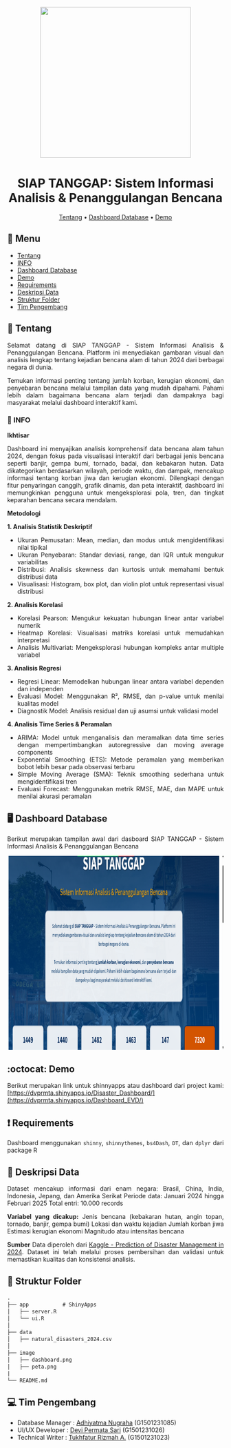 <p align="center">
  <img width="350" height="350" src="image/logo StatHub.png">
</p>

<div align="center">

#  SIAP TANGGAP: Sistem Informasi Analisis & Penanggulangan Bencana

[Tentang](#notebook-tentang)
•
[Dashboard Database](#desktop_computer-dashboard-database)
•
[Demo](#octocat-demo)

</div>

## :bookmark_tabs: Menu

- [Tentang](#notebook-tentang)
- [INFO](#bookmark_tabs-INFO)
- [Dashboard Database](#desktop_computer-dashboard-database)
- [Demo](#octocat-demo)
- [Requirements](#exclamation-requirements)
- [Deskripsi Data](#postbox-deskripsi-data)
- [Struktur Folder](#open_file_folder-struktur-folder)
- [Tim Pengembang](#ninja-tim-pengembang)


## :notebook: Tentang
<div align="justify">
Selamat datang di SIAP TANGGAP - Sistem Informasi Analisis & Penanggulangan Bencana. Platform ini menyediakan gambaran visual dan analisis lengkap tentang kejadian bencana alam di tahun 2024 dari berbagai negara di dunia.

Temukan informasi penting tentang jumlah korban, kerugian ekonomi, dan penyebaran bencana melalui tampilan data yang mudah dipahami. Pahami lebih dalam bagaimana bencana alam terjadi dan dampaknya bagi masyarakat melalui dashboard interaktif kami.

### :bookmark_tabs: INFO
**Ikhtisar**

Dashboard ini menyajikan analisis komprehensif data bencana alam tahun 2024, dengan fokus pada visualisasi interaktif dari berbagai jenis bencana seperti banjir, gempa bumi, tornado, badai, dan kebakaran hutan. Data dikategorikan berdasarkan wilayah, periode waktu, dan dampak, mencakup informasi tentang korban jiwa dan kerugian ekonomi. Dilengkapi dengan fitur penyaringan canggih, grafik dinamis, dan peta interaktif, dashboard ini memungkinkan pengguna untuk mengeksplorasi pola, tren, dan tingkat keparahan bencana secara mendalam.

**Metodologi**

**1. Analisis Statistik Deskriptif**

- Ukuran Pemusatan: Mean, median, dan modus untuk mengidentifikasi nilai tipikal
- Ukuran Penyebaran: Standar deviasi, range, dan IQR untuk mengukur variabilitas
- Distribusi: Analisis skewness dan kurtosis untuk memahami bentuk distribusi data
- Visualisasi: Histogram, box plot, dan violin plot untuk representasi visual distribusi

**2. Analisis Korelasi**

- Korelasi Pearson: Mengukur kekuatan hubungan linear antar variabel numerik
- Heatmap Korelasi: Visualisasi matriks korelasi untuk memudahkan interpretasi
- Analisis Multivariat: Mengeksplorasi hubungan kompleks antar multiple variabel

**3. Analisis Regresi**

- Regresi Linear: Memodelkan hubungan linear antara variabel dependen dan independen
- Evaluasi Model: Menggunakan R², RMSE, dan p-value untuk menilai kualitas model
- Diagnostik Model: Analisis residual dan uji asumsi untuk validasi model

**4. Analisis Time Series & Peramalan**

- ARIMA: Model untuk menganalisis dan meramalkan data time series dengan mempertimbangkan autoregressive dan moving average components
- Exponential Smoothing (ETS): Metode peramalan yang memberikan bobot lebih besar pada observasi terbaru
- Simple Moving Average (SMA): Teknik smoothing sederhana untuk mengidentifikasi tren
- Evaluasi Forecast: Menggunakan metrik RMSE, MAE, dan MAPE untuk menilai akurasi peramalan


## :desktop_computer: Dashboard Database

Berikut merupakan tampilan awal dari dasboard SIAP TANGGAP - Sistem Informasi Analisis & Penanggulangan Bencana 
<p align="center">
  <img width="900" height="450" src="Image/dashboard.png">
</p>

## :octocat: Demo

Berikut merupakan link untuk shinnyapps atau dashboard dari project kami:
[https://dvprmta.shinyapps.io/Disaster_Dashboard/](https://dvprmta.shinyapps.io/Dashboard_EVD/)

## :exclamation: Requirements
Dashboard menggunakan `shinny`, `shinnythemes`, `bs4Dash`, `DT`, dan `dplyr` dari package R

## :postbox: Deskripsi Data
Dataset mencakup informasi dari enam negara: Brasil, China, India, Indonesia, Jepang, dan Amerika Serikat
Periode data: Januari 2024 hingga Februari 2025
Total entri: 10.000 records

**Variabel yang dicakup:**
Jenis bencana (kebakaran hutan, angin topan, tornado, banjir, gempa bumi)
Lokasi dan waktu kejadian
Jumlah korban jiwa
Estimasi kerugian ekonomi
Magnitudo atau intensitas bencana

**Sumber**
Data diperoleh dari [Kaggle - Prediction of Disaster Management in 2024](https://www.kaggle.com/datasets/umeradnaan/prediction-of-disaster-management-in-2024). Dataset ini telah melalui proses pembersihan dan validasi untuk memastikan kualitas dan konsistensi analisis.

## :open_file_folder: Struktur Folder

```
.
├── app           # ShinyApps
│   ├── server.R
│   └── ui.R
│
├── data 
│   ├── natural_disasters_2024.csv
│
├── image
│   ├── dashboard.png
│   ├──	peta.png
| 
└── README.md
```


## :computer: Tim Pengembang
+ Database Manager : [Adhiyatma Nugraha](https://github.com/adhiyatmanugraha) (G1501231085)
+ UI/UX Developer : [Devi Permata Sari](https://github.com/dvprmta) (G1501231026)
+ Technical Writer : [Tukhfatur Rizmah A.](https://github.com/tukhfaturr) (G1501231023)
